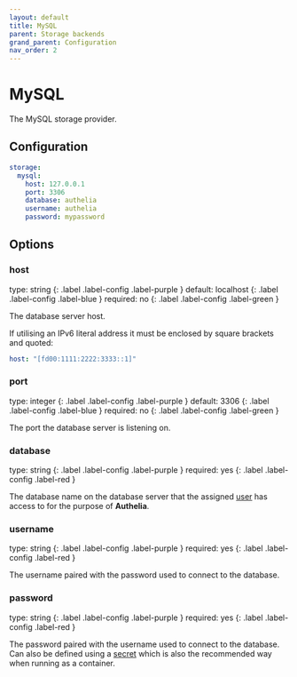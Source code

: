 ```yaml
---
layout: default
title: MySQL
parent: Storage backends
grand_parent: Configuration
nav_order: 2
---
```


# MySQL

The MySQL storage provider.

## Configuration

```yaml
storage:
  mysql:
    host: 127.0.0.1
    port: 3306
    database: authelia
    username: authelia
    password: mypassword
```

## Options

### host
<div markdown="1">
type: string
{: .label .label-config .label-purple } 
default: localhost
{: .label .label-config .label-blue }
required: no
{: .label .label-config .label-green }
</div>

The database server host.

If utilising an IPv6 literal address it must be enclosed by square brackets and quoted:
```yaml
host: "[fd00:1111:2222:3333::1]"
```

### port
<div markdown="1">
type: integer
{: .label .label-config .label-purple } 
default: 3306
{: .label .label-config .label-blue }
required: no
{: .label .label-config .label-green }
</div>

The port the database server is listening on.

### database
<div markdown="1">
type: string
{: .label .label-config .label-purple }
required: yes
{: .label .label-config .label-red }
</div>

The database name on the database server that the assigned [user](#username) has access to for the purpose of
**Authelia**.

### username
<div markdown="1">
type: string
{: .label .label-config .label-purple }
required: yes
{: .label .label-config .label-red }
</div>

The username paired with the password used to connect to the database.

### password
<div markdown="1">
type: string
{: .label .label-config .label-purple }
required: yes
{: .label .label-config .label-red }
</div>

The password paired with the username used to connect to the database. Can also be defined using a
[secret](../secrets.md) which is also the recommended way when running as a container.
